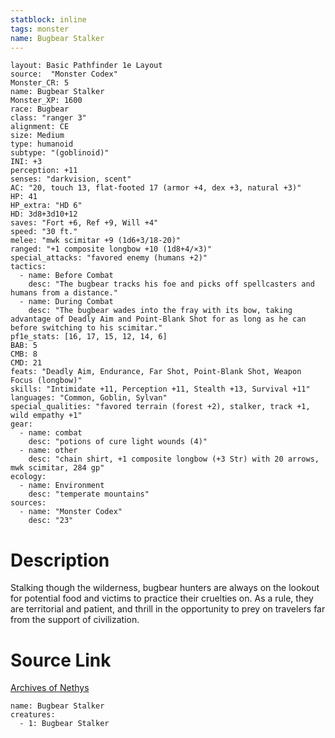 ```yaml
---
statblock: inline
tags: monster
name: Bugbear Stalker
---
```

```statblock
layout: Basic Pathfinder 1e Layout
source:  "Monster Codex"
Monster_CR: 5
name: Bugbear Stalker
Monster_XP: 1600
race: Bugbear
class: "ranger 3"
alignment: CE
size: Medium
type: humanoid
subtype: "(goblinoid)"
INI: +3
perception: +11
senses: "darkvision, scent"
AC: "20, touch 13, flat-footed 17 (armor +4, dex +3, natural +3)"
HP: 41
HP_extra: "HD 6"
HD: 3d8+3d10+12
saves: "Fort +6, Ref +9, Will +4"
speed: "30 ft."
melee: "mwk scimitar +9 (1d6+3/18-20)"
ranged: "+1 composite longbow +10 (1d8+4/×3)"
special_attacks: "favored enemy (humans +2)"
tactics:
  - name: Before Combat
    desc: "The bugbear tracks his foe and picks off spellcasters and humans from a distance."
  - name: During Combat
    desc: "The bugbear wades into the fray with its bow, taking advantage of Deadly Aim and Point-Blank Shot for as long as he can before switching to his scimitar."
pf1e_stats: [16, 17, 15, 12, 14, 6]
BAB: 5
CMB: 8
CMD: 21
feats: "Deadly Aim, Endurance, Far Shot, Point-Blank Shot, Weapon Focus (longbow)"
skills: "Intimidate +11, Perception +11, Stealth +13, Survival +11"
languages: "Common, Goblin, Sylvan"
special_qualities: "favored terrain (forest +2), stalker, track +1, wild empathy +1"
gear:
  - name: combat
    desc: "potions of cure light wounds (4)"
  - name: other
    desc: "chain shirt, +1 composite longbow (+3 Str) with 20 arrows, mwk scimitar, 284 gp"
ecology:
  - name: Environment
    desc: "temperate mountains"
sources:
  - name: "Monster Codex"
    desc: "23"
```
# Description
Stalking though the wilderness, bugbear hunters are always on the lookout for potential food and victims to practice their cruelties on. As a rule, they are territorial and patient, and thrill in the opportunity to prey on travelers far from the support of civilization.
# Source Link
[Archives of Nethys](https://aonprd.com/MonsterDisplay.aspx?ItemName=Bugbear%20Stalker)
```encounter-table
name: Bugbear Stalker
creatures:
  - 1: Bugbear Stalker
```
